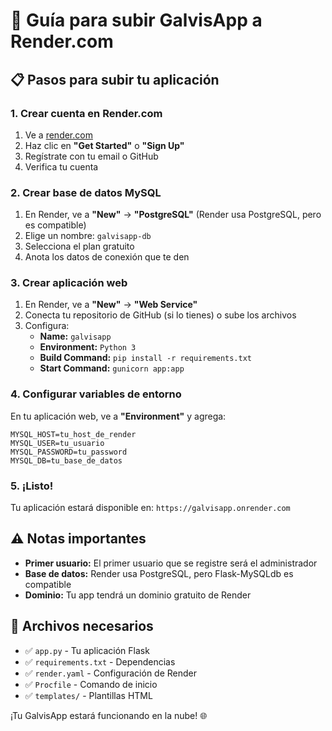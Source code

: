 # 🚀 Guía para subir GalvisApp a Render.com

## 📋 Pasos para subir tu aplicación

### 1. Crear cuenta en Render.com
1. Ve a [render.com](https://render.com)
2. Haz clic en **"Get Started"** o **"Sign Up"**
3. Regístrate con tu email o GitHub
4. Verifica tu cuenta

### 2. Crear base de datos MySQL
1. En Render, ve a **"New"** → **"PostgreSQL"** (Render usa PostgreSQL, pero es compatible)
2. Elige un nombre: `galvisapp-db`
3. Selecciona el plan gratuito
4. Anota los datos de conexión que te den

### 3. Crear aplicación web
1. En Render, ve a **"New"** → **"Web Service"**
2. Conecta tu repositorio de GitHub (si lo tienes) o sube los archivos
3. Configura:
   - **Name:** `galvisapp`
   - **Environment:** `Python 3`
   - **Build Command:** `pip install -r requirements.txt`
   - **Start Command:** `gunicorn app:app`

### 4. Configurar variables de entorno
En tu aplicación web, ve a **"Environment"** y agrega:
```
MYSQL_HOST=tu_host_de_render
MYSQL_USER=tu_usuario
MYSQL_PASSWORD=tu_password
MYSQL_DB=tu_base_de_datos
```

### 5. ¡Listo!
Tu aplicación estará disponible en: `https://galvisapp.onrender.com`

## ⚠️ Notas importantes

- **Primer usuario:** El primer usuario que se registre será el administrador
- **Base de datos:** Render usa PostgreSQL, pero Flask-MySQLdb es compatible
- **Dominio:** Tu app tendrá un dominio gratuito de Render

## 🔧 Archivos necesarios

- ✅ `app.py` - Tu aplicación Flask
- ✅ `requirements.txt` - Dependencias
- ✅ `render.yaml` - Configuración de Render
- ✅ `Procfile` - Comando de inicio
- ✅ `templates/` - Plantillas HTML

¡Tu GalvisApp estará funcionando en la nube! 🌐 